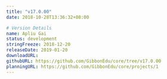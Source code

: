 ```yaml
---
title: "v17.0.00"
date: 2018-10-28T13:36:32+08:00

# Version Details
name: Apliu Gai
status: development
stringFreeze: 2018-12-20
releaseDate: 2019-01-20
downloadURL: 
githubURL: https://github.com/GibbonEdu/core/tree/v17.0.00
planningURL: https://github.com/GibbonEdu/core/projects/1
---
```


